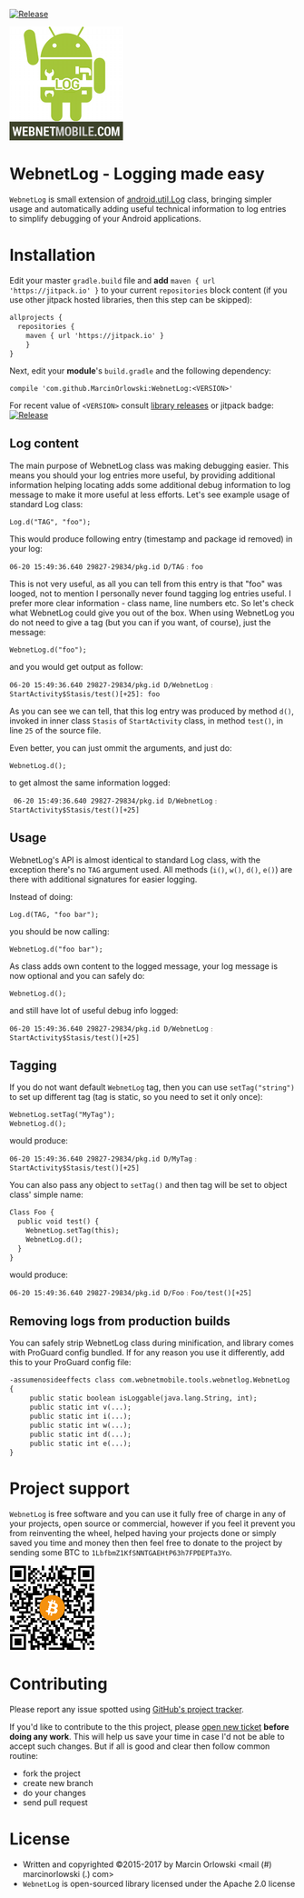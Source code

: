 [![Release](https://jitpack.io/v/MarcinOrlowski/webnetlog.svg)](https://jitpack.io/#MarcinOrlowski/webnetlog)

![WebnetLog](img/webnet-log-200.png)

WebnetLog - Logging made easy
=============================
 `WebnetLog` is small extension of [android.util.Log](https://developer.android.com/reference/android/util/Log.html) 
 class, bringing simpler usage and automatically adding
 useful technical information to log entries to simplify debugging of your Android applications.

Installation
============

 Edit your master `gradle.build` file and **add** `maven { url 'https://jitpack.io' }` to your current
 `repositories` block content (if you use other jitpack hosted libraries, then this step can be skipped):

    allprojects {
      repositories {
        maven { url 'https://jitpack.io' }
        }
    }

 Next, edit your **module**'s `build.gradle` and the following dependency:

    compile 'com.github.MarcinOrlowski:WebnetLog:<VERSION>'

 For recent value of `<VERSION>` consult [library releases](https://github.com/MarcinOrlowski/WebnetLog/releases)
 or jitpack badge: [![Release](https://jitpack.io/v/MarcinOrlowski/webnetlog.svg)](https://jitpack.io/#MarcinOrlowski/WebnetLog)

Log content
-----------
 The main purpose of WebnetLog class was making debugging easier. This means you should your log entries
 more useful, by providing additional information helping locating adds some additional debug information
 to log message to make it more useful at less efforts. Let's see example usage of standard Log class:

    Log.d("TAG", "foo");

 This would produce following entry (timestamp and package id removed) in your log:

    06-20 15:49:36.640 29827-29834/pkg.id D/TAG﹕foo

 This is not very useful, as all you can tell from this entry is that "foo" was looged, not to mention
 I personally never found tagging log entries useful. I prefer more clear information - class name,
 line numbers etc. So let's check what WebnetLog could give you out of the box. When using WebnetLog
 you do not need to give a tag (but you can if you want, of course), just the message:

    WebnetLog.d("foo");

 and you would get output as follow:

    06-20 15:49:36.640 29827-29834/pkg.id D/WebnetLog﹕StartActivity$Stasis/test()[+25]: foo

 As you can see we can tell, that this log entry was produced by method `d()`, invoked in inner class
 `Stasis` of `StartActivity` class, in method `test()`, in line `25` of the source file.

 Even better, you can just ommit the arguments, and just do:

    WebnetLog.d();

 to get almost the same information logged:

     06-20 15:49:36.640 29827-29834/pkg.id D/WebnetLog﹕StartActivity$Stasis/test()[+25]


Usage
-----
 WebnetLog's API is almost identical to standard Log class, with the exception there's no `TAG`
 argument used. All methods (`i()`, `w()`, `d()`, `e()`) are there with additional signatures for
 easier logging.

 Instead of doing:

    Log.d(TAG, "foo bar");

 you should be now calling:

    WebnetLog.d("foo bar");

 As class adds own content to the logged message, your log message is now optional and you can safely do:

    WebnetLog.d();

 and still have lot of useful debug info logged:

    06-20 15:49:36.640 29827-29834/pkg.id D/WebnetLog﹕StartActivity$Stasis/test()[+25]


Tagging
-------
 If you do not want default `WebnetLog` tag, then you can use `setTag("string")`
 to set up different tag (tag is static, so you need to set it only once):

    WebnetLog.setTag("MyTag");
    WebnetLog.d();

 would produce:

    06-20 15:49:36.640 29827-29834/pkg.id D/MyTag﹕StartActivity$Stasis/test()[+25]

 You can also pass any object to `setTag()` and then tag will be set to object class'
 simple name:

    Class Foo {
      public void test() {
        WebnetLog.setTag(this);
        WebnetLog.d();
      }
    }

would produce:

    06-20 15:49:36.640 29827-29834/pkg.id D/Foo﹕Foo/test()[+25]


Removing logs from production builds
------------------------------------
 You can safely strip WebnetLog class during minification, and library comes with ProGuard config
 bundled. If for any reason you use it differently, add this to your ProGuard config file:

    -assumenosideeffects class com.webnetmobile.tools.webnetlog.WebnetLog {
         public static boolean isLoggable(java.lang.String, int);
         public static int v(...);
         public static int i(...);
         public static int w(...);
         public static int d(...);
         public static int e(...);
    }



Project support
===============
  
 `WebnetLog` is free software and you can use it fully free of charge in any of your projects, open source or 
 commercial, however if you feel it prevent you from reinventing the wheel, helped having your projects done or simply
 saved you time and money  then then feel free to donate to the project by sending some BTC to 
 `1LbfbmZ1KfSNNTGAEHtP63h7FPDEPTa3Yo`.
  
 ![BTC](img/btc.png)
  

Contributing
============
  
 Please report any issue spotted using [GitHub's project tracker](https://github.com/MarcinOrlowski/WebnetLog/issues).
   
 If you'd like to contribute to the this project, please [open new ticket](https://github.com/MarcinOrlowski/WebnetLog/issues) 
 **before doing any work**. This will help us save your time in case I'd not be able to accept such changes. But if all is good and 
 clear then follow common routine:
  
  * fork the project
  * create new branch
  * do your changes
  * send pull request
 
  
License
=======
  
  * Written and copyrighted &copy;2015-2017 by Marcin Orlowski <mail (#) marcinorlowski (.) com>
  * `WebnetLog` is open-sourced library licensed under the Apache 2.0 license

